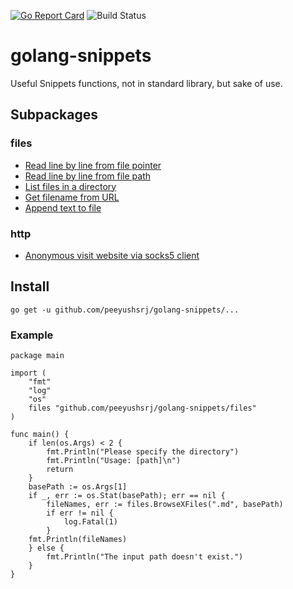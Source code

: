 [![Go Report Card](https://goreportcard.com/badge/github.com/peeyushsrj/golang-snippets)](https://goreportcard.com/report/github.com/peeyushsrj/golang-snippets)
![Build Status](https://circleci.com/gh/peeyushsrj/golang-snippets.png?style=shield)

# golang-snippets

Useful Snippets functions, not in standard library, but sake of use.

## Subpackages

### files
- [Read line by line from file pointer](https://github.com/peeyushsrj/golang-snippets/blob/master/files/read-lines-from-file-pointer.go)
- [Read line by line from file path](https://github.com/peeyushsrj/golang-snippets/blob/master/files/read-lines-from-file-path.go)
- [List files in a directory](https://github.com/peeyushsrj/golang-snippets/blob/master/files/browse-files.go)
- [Get filename from URL](https://github.com/peeyushsrj/golang-snippets/blob/master/files/filename-from-url.go)
- [Append text to file](https://github.com/peeyushsrj/golang-snippets/blob/master/files/append-text-to-file.go)


### http

- [Anonymous visit website via socks5 client](https://github.com/peeyushsrj/golang-snippets/blob/master/http/append-text-to-file.go)


## Install

```
go get -u github.com/peeyushsrj/golang-snippets/...
```

### Example

```
package main

import (
	"fmt"
	"log"
	"os"
	files "github.com/peeyushsrj/golang-snippets/files"
)

func main() {
	if len(os.Args) < 2 {
		fmt.Println("Please specify the directory")
		fmt.Println("Usage: [path]\n")
		return
	}
	basePath := os.Args[1]
	if _, err := os.Stat(basePath); err == nil {
		fileNames, err := files.BrowseXFiles(".md", basePath)
		if err != nil {
			log.Fatal(1)
		}
    fmt.Println(fileNames)
	} else {
		fmt.Println("The input path doesn't exist.")
	}
}
```
